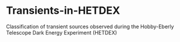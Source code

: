 # Transients-in-HETDEX
Classification of transient sources observed during the Hobby-Eberly Telescope Dark Energy Experiment (HETDEX)
